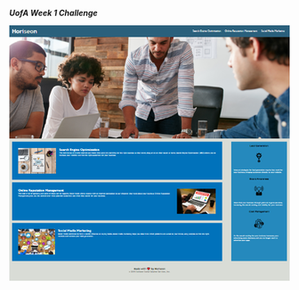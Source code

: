 ***UofA Week 1 Challenge***

![Week-1-Screen-Shot.PNG](https://github.com/a7063p/week-1-challenge/blob/main/assets/images/Week-1-Screen-Shot.PNG?raw=true)